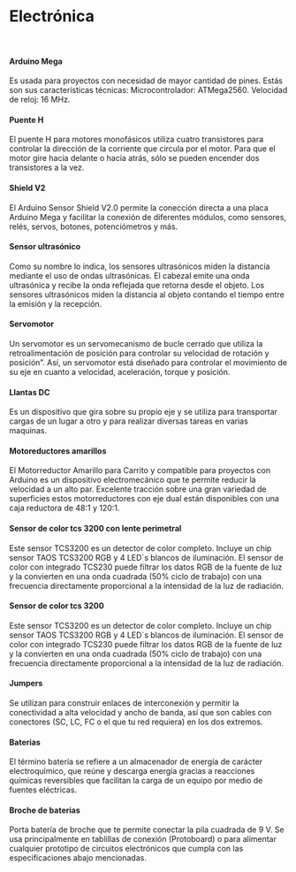 <h1>Electrónica</h1>
<br>
<h4>Arduino Mega</h4>
Es usada para proyectos con necesidad de mayor cantidad de pines. Estás son sus características técnicas: Microcontrolador: ATMega2560. Velocidad de reloj: 16 MHz.

<h4>Puente H</h4>
El puente H para motores monofásicos utiliza cuatro transistores para controlar la dirección de la corriente que circula por el motor. Para que el motor gire hacia delante o hacia atrás, sólo se pueden encender dos transistores a la vez.

 <h4>Shield V2</h4>
El Arduino Sensor Shield V2.0 permite la conección directa a una placa Arduino Mega y facilitar la conexión de diferentes módulos, como sensores, relés, servos, botones, potenciómetros y más.

<h4>Sensor ultrasónico</h4>
Como su nombre lo indica, los sensores ultrasónicos miden la distancia mediante el uso de ondas ultrasónicas. El cabezal emite una onda ultrasónica y recibe la onda reflejada que retorna desde el objeto. Los sensores ultrasónicos miden la distancia al objeto contando el tiempo entre la emisión y la recepción.

<h4>Servomotor</h4>
Un servomotor es un servomecanismo de bucle cerrado que utiliza la retroalimentación de posición para controlar su velocidad de rotación y posición”. Así, un servomotor está diseñado para controlar el movimiento de su eje en cuanto a velocidad, aceleración, torque y posición.

<h4>Llantas DC</h4>
Es un dispositivo que gira sobre su propio eje y se utiliza para transportar cargas de un lugar a otro y para realizar diversas tareas en varias maquinas.

<h4>Motoreductores  amarillos</h4>
El Motorreductor Amarillo para Carrito y compatible para proyectos con Arduino es un dispositivo electromecánico que te permite reducir la velocidad a un alto par. Excelente tracción sobre una gran variedad de superficies estos motorreductores con eje dual están disponibles con una caja reductora de 48:1 y 120:1.

<h4>Sensor de color  tcs 3200 con lente perimetral</h4>
Este sensor TCS3200 es un detector de color completo. Incluye un chip sensor TAOS TCS3200 RGB y 4 LED`s blancos de iluminación. 
El sensor de color con integrado TCS230 puede filtrar los datos RGB de la fuente de luz y la convierten en una onda cuadrada (50% ciclo de trabajo) con una frecuencia directamente proporcional a la intensidad de la luz de radiación.

<h4>Sensor de color tcs 3200</h4>
Este sensor TCS3200 es un detector de color completo. Incluye un chip sensor TAOS TCS3200 RGB y 4 LED`s blancos de iluminación. 
El sensor de color con integrado TCS230 puede filtrar los datos RGB de la fuente de luz y la convierten en una onda cuadrada (50% ciclo de trabajo) con una frecuencia directamente proporcional a la intensidad de la luz de radiación.

<h4>Jumpers</h4>
Se utilizan para construir enlaces de interconexión y permitir la conectividad a alta velocidad y ancho de banda, así que son cables con conectores (SC, LC, FC o el que tu red requiera) en los dos extremos.

<h4>Baterias </h4>
El término batería se refiere a un almacenador de energía de carácter electroquímico, que reúne y descarga energía gracias a reacciones químicas reversibles que facilitan la carga de un equipo por medio de fuentes eléctricas.

<h4>Broche de baterias </h4>
Porta batería de broche que te permite conectar la pila cuadrada de 9 V. Se usa principalmente en tablillas de conexión (Protoboard) o para alimentar cualquier prototipo de circuitos electrónicos que cumpla con las especificaciones abajo mencionadas.
